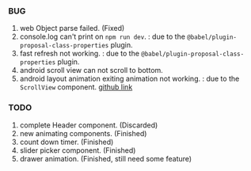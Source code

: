 ### BUG

1. web Object parse failed. (Fixed)
2. console.log can't print on `npm run dev`. : due to the `@babel/plugin-proposal-class-properties` plugin.
3. fast refresh not working. : due to the `@babel/plugin-proposal-class-properties` plugin.
4. android scroll view can not scroll to bottom.
5. android layout animation exiting animation not working. : due to the `ScrollView` component. [github link](https://github.com/software-mansion/react-native-reanimated/issues/3058)

### TODO

1. complete Header component. (Discarded)
2. new animating components. (Finished)
3. count down timer. (Finished)
4. slider picker component. (Finished)
5. drawer animation. (Finished, still need some feature)

